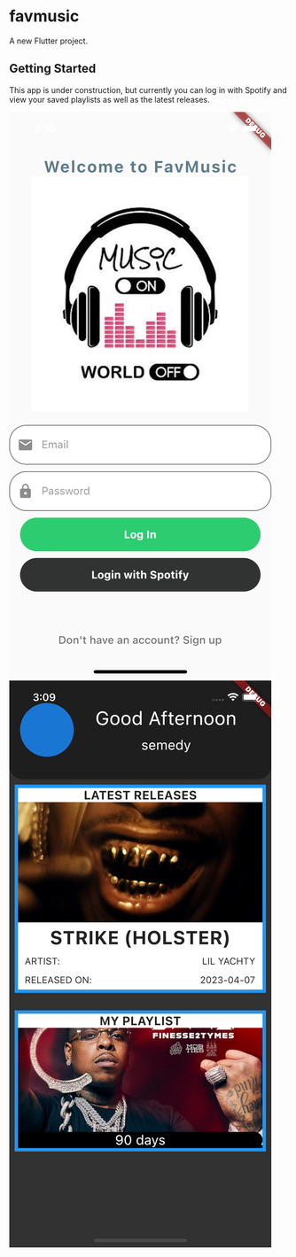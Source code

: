 # favmusic

A new Flutter project.

## Getting Started

This app is under construction, but currently you can log in with Spotify and view your saved playlists as well as the latest releases.

![Login Screen](assets/images/login.png)
![HomePage Screen](assets/images/homepage.png)




